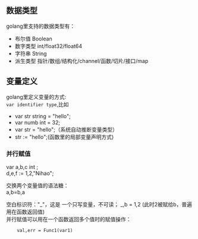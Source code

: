 ## 数据类型
golang里支持的数据类型有：
- 布尔值 Boolean
- 数字类型 int/float32/float64
- 字符串 String
- 派生类型 指针/数组/结构化/channel/函数/切片/接口/map

## 变量定义
golang里定义变量的方式:  
`var identifier type`,比如 
- var str string  = "hello";
- var numb int = 32;
- var str = "hello";（系统自动推断变量类型）
- str := "hello";(函数里的局部变量声明方式)

### 并行赋值
var a,b,c int ;  
d,e,f := 1,2,"Nihao";

交换两个变量值的语法糖：  
a,b=b,a  

空白标识符："_"，这是 一个只写变量，不可读；
_,b = 1,2  (此时2被赋给b，普遍用在函数返回值)  
并行赋值可以用在一个函数返回多个值时的赋值操作：
```
    val,err = Func1(var1)
```







